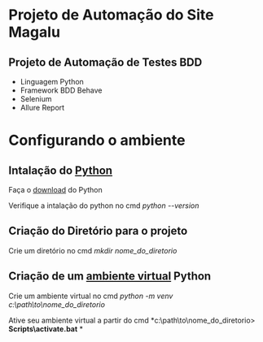 # Projeto de Automação do Site Magalu


## Projeto de Automação de Testes BDD

* Linguagem Python
* Framework BDD Behave
* Selenium
* Allure Report




# Configurando o ambiente


## Intalação do [Python](https://www.python.org/)

Faça o [download](https://www.python.org/downloads/) do Python 

Verifique a intalação do python no cmd *python --version*


## Criação do Diretório para o projeto

Crie um diretório no cmd *mkdir nome_do_diretorio*

## Criação de um [ambiente virtual](https://docs.python.org/3/library/venv.html?highlight=venv#module-venv) Python

Crie um ambiente virtual no cmd *python -m venv c:\path\to\nome_do_diretorio*

Ative seu ambiente virtual a partir do cmd *c:\path\to\nome_do_diretorio> **Scripts\activate.bat** *
